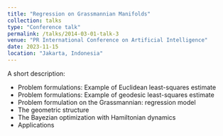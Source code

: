 ```yaml
---
title: "Regression on Grassmannian Manifolds"
collection: talks
type: "Conference talk"
permalink: /talks/2014-03-01-talk-3
venue: "PR International Conference on Artificial Intelligence"
date: 2023-11-15
location: "Jakarta, Indonesia"
---
```


A short description: 
- Problem formulations: Example of Euclidean least-squares estimate
- Problem formulations: Example of geodesic least-squares estimate
- Problem formulation on the Grassmannian: regression model
- The geometric structure
- The Bayezian optimization with Hamiltonian dynamics
- Applications 
